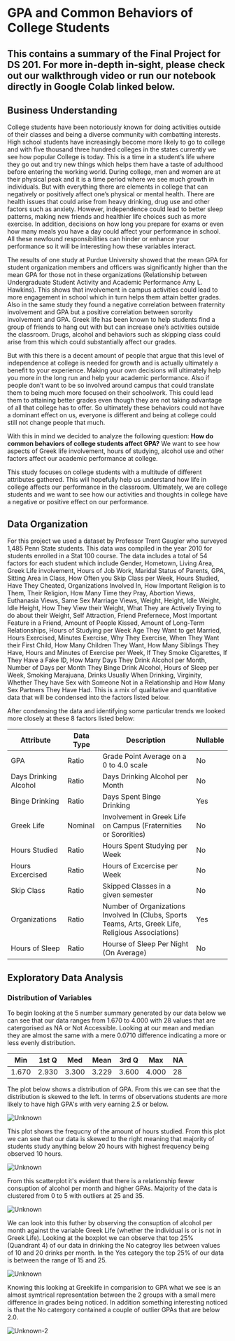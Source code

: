 # GPA and Common Behaviors of College Students

## This contains a summary of the Final Project for DS 201. For more in-depth in-sight, please check out our walkthrough video or run our notebook directly in Google Colab linked below.


## Business Understanding

   College students have been notoriously known for doing activities outside of their classes and being a diverse community with combatting interests.  High school students have increasingly become more likely to go to college and with five thousand three hundred colleges in the states currently we see how popular College is today.  This is a time in a student’s life where they go out and try new things which helps them have a taste of adulthood before entering the working world.  During college, men and women are at their physical peak and it is a time period where we see much growth in individuals.  But with everything there are elements in college that can negatively or positively affect one’s physical or mental health.  There are health issues that could arise from heavy drinking, drug use and other factors such as anxiety.  However, independence could lead to better sleep patterns, making new friends and healthier life choices such as more exercise.  In addition, decisions on how long you prepare for exams or even how many meals you have a day could affect your performance in school.  All these newfound responsibilities can hinder or enhance your performance so it will be interesting how these variables interact.

  The results of one study at Purdue University showed that the mean GPA for student organization members and officers was significantly higher than the mean GPA for those not in these organizations (Relationship between Undergraduate Student Activity and Academic Performance Amy L. Hawkins).  This shows that involvement in campus activities could lead to more engagement in school which in turn helps them attain better grades.  Also in the same study they found a negative correlation between fraternity involvement and GPA but a positive correlation between sorority involvement and GPA.  Greek life has been known to help students find a group of friends to hang out with but can increase one’s activities outside the classroom.  Drugs, alcohol and behaviors such as skipping class could arise from this which could substantially affect our grades.  

  But with this there is a decent amount of people that argue that this level of independence at college is needed for growth and is actually ultimately a benefit to your experience.  Making your own decisions will ultimately help you more in the long run and help your academic performance.  Also if people don’t want to be so involved around campus that could translate them to being much more focused on their schoolwork.  This could lead them to attaining better grades even though they are not taking advantage of all that college has to offer.  So ultimately these behaviors could not have a dominant effect on us, everyone is different and being at college could still not change people that much.  

  With this in mind we decided to analyze the following question: **How do common behaviors of college students affect GPA?** We want to see how aspects of Greek life involvement, hours of studying, alcohol use and other factors affect our academic performance at college.

  This study focuses on college students with a multitude of different attributes gathered.  This will hopefully help us understand how life in college affects our performance in the classroom.  Ultimately, we are college students and we want to see how our activities and thoughts in college have a negative or positive effect on our performance.  

  
## Data Organization

For this project we used a dataset by Professor Trent Gaugler who surveyed 1,485 Penn State students.  This data was compiled in the year 2010 for students enrolled in a Stat 100 course.  The data includes a total of 54 factors for each student which include Gender, Hometown, Living Area, Greek Life involvement, Hours of Job Work, Maridal Status of Parents, GPA, Sitting Area in Class, How Often you Skip Class per Week, Hours Studied, Have They Cheated, Organizations Involved In, How Important Religion is to Them, Their Religion, How Many Time they Pray, Abortion Views, Euthanasia Views, Same Sex Marriage Views, Weight, Height, Idle Weight, Idle Height, How They View their Weight, What They are Actively Trying to do about their Weight, Self Attraction, Friend Prefernece, Most Important Feature in a Friend, Amount of People Kissed, Amount of Long-Term Relationships, Hours of Studying per Week Age They Want to get Married, Hours Exercised, Minutes Exercise, Why They Exercise, When They Want their First Child, How Many Children They Want, How Many Siblings They Have, Hours and Minutes of Exercise per Week, If They Smoke Cigarettes, If They Have a Fake ID, How Many Days They Drink Alcohol per Month, Number of Days per Month They Binge Drink Alcohol, Hours of Sleep per Week, Smoking Marajuana, Drinks Usually When Drinking, Virginity, Whether They have Sex with Someone Not in a Relationship and How Many Sex Partners They Have Had.  This is a mix of qualitative and quantitative data that will be condensed into the factors listed below.  

After condensing the data and identifying some particular trends we looked more closely at these 8 factors listed below:

| Attribute   | Data Type   | Description   | Nullable   |
|-------------|-------------|---------------|------------|
|GPA          |Ratio     |Grade Point Average on a 0 to 4.0 scale| No |
|Days Drinking Alcohol|Ratio|Days Drinking Alcohol per Month| No |
|Binge Drinking|Ratio|Days Spent Binge Drinking|Yes|
|Greek Life|Nominal|Involvement in Greek Life on Campus (Fraternities or Sororities)| No|
|Hours Studied|Ratio|Hours Spent Studying per Week|No|
|Hours Excercised|Ratio|Hours of Excercise per Week|No|
|Skip Class|Ratio|Skipped Classes in a given semester|No|
|Organizations|Ratio|Number of Organizations Involved In (Clubs, Sports Teams, Arts, Greek Life, Religious Associations)|Yes|
|Hours of Sleep|Ratio|Hourse of Sleep Per Night (On Average)|No|

## Exploratory Data Analysis

### Distribution of Variables

To begin looking at the 5 number summary generated by our data below we can see that our data ranges from 1.670 to 4.000 with 28 values that are catergorised as NA or Not Accessible. Looking at our mean and median they are almost the same with a mere 0.0710 difference indicating a more or less evenly distribution.
   
   |  Min   |  1st Q |  Med   |  Mean  |  3rd Q |  Max   |  NA |  
   |--------|--------|--------|--------|--------|--------|-----|
   |1.670   |2.930   |3.300   |3.229   |3.600   |4.000   |28   |
  
The plot below shows a distribution of GPA. From this we can see that the distribution is skewed to the left. In terms of observations students are more likely to have high GPA's with very earning 2.5 or below.
 
![Unknown](https://user-images.githubusercontent.com/72221286/168321501-b4861b63-f040-4b42-8eed-512d0c79c532.jpg)

This plot shows the frequcny of the amount of hours studied. From this plot we can see that our data is skewed to the right meaning that majority of students study anything below 20 hours with highest frequency being observed 10 hours.

![Unknown](https://user-images.githubusercontent.com/72221286/168326459-defba0c0-bd68-4a99-b254-26ea716b89bb.jpg)

From this scatterplot it's evident that there is a relationship fewer consuption of alcohol per month and higher GPAs. Majority of the data is clustered from 0 to 5 with outliers at 25 and 35.

![Unknown](https://user-images.githubusercontent.com/72221286/168329466-f3ae862f-8335-4ab1-bf0f-e2c1ca922192.jpg)

We can look into this futher by observing the consuption of alcohol per month against the variable Greek Life (whether the individual is or is not in Greek Life). Looking at the boxplot we can observe that top 25% (Quandrant 4) of our data in drinking the No categroy lies between values of 10 and 20 drinks per month. In the Yes category the top 25% of our data is between the range of 15 and 25.

![Unknown](https://user-images.githubusercontent.com/72221286/168394192-8c5af5c2-0e1f-4e64-a503-41ec2673ad1c.png)

Knowing this looking at Greeklife in comparision to GPA what we see is an almost symtrical representation between the 2 groups with a small mere difference in grades being noticed. In addition something interesting noticed is that the No catergory contained a couple of outlier GPAs that are below 2.0.

![Unknown-2](https://user-images.githubusercontent.com/72221286/168394315-5e4179c1-0dbe-42ad-afbe-837a16312a7c.png)

